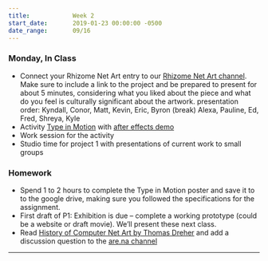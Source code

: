 ```yaml
---
title:            Week 2
start_date:       2019-01-23 00:00:00 -0500
date_range:       09/16
---
```


### Monday, In Class
- Connect your Rhizome Net Art entry to our [Rhizome Net Art channel](https://www.are.na/share/wdvSsns). Make sure to include a link to the project and be prepared to present for about 5 minutes, considering what you liked about the piece and what do you feel is culturally significant about the artwork.
presentation order: Kyndall, Conor, Matt, Kevin, Eric, Byron (break) Alexa, Pauline, Ed, Fred, Shreya, Kyle
- Activity [Type in Motion](https://paper.dropbox.com/doc/Type-in-Motion--Ak2GUkzlDmjTm9elsgTNNdoKAQ-PelnCGWJ2Szi1ZaeIeO4k) with [after effects demo](https://drive.google.com/file/d/1YKw6T44emGe99bS8qb93XtoJMa7dssA1/view)
- Work session for the activity
- Studio time for project 1 with presentations of current work to small groups

### Homework

- Spend 1 to 2 hours to complete the Type in Motion poster and save it to to the google drive, making sure you followed the specifications for the assignment.
- First draft of P1: Exhibition is due – complete a working prototype (could be a website or draft movie). We&rsquo;ll present these next class.
- Read [History of Computer Net Art by Thomas Dreher](http://iasl.uni-muenchen.de/links/GCA-VI.3e.html#HTML) and add a discussion question to the [are.na channel](https://www.are.na/share/QltdVTw)

---
